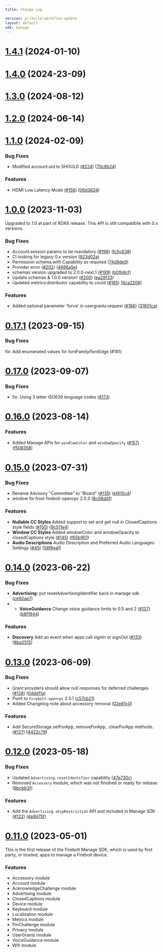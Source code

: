 ```yaml
---
title: Change Log

version: pr-build-workflow-update
layout: default
sdk: manage
---
```

# [1.4.1](https://github.com/rdkcentral/firebolt-apis/compare/v1.4.0...v1.4.1) (2024-01-10)

# [1.4.0](https://github.com/rdkcentral/firebolt-apis/compare/v1.3.0...v1.4.0) (2024-23-09)

# [1.3.0](https://github.com/rdkcentral/firebolt-apis/compare/v1.2.0...v1.3.0) (2024-08-12)

# [1.2.0](https://github.com/rdkcentral/firebolt-apis/compare/v1.1.0...v1.2.0) (2024-06-14)

# [1.1.0](https://github.com/rdkcentral/firebolt-apis/compare/v1.0.0...v1.1.0) (2024-02-09)

### Bug Fixes

* Modified account:uid to SHOULD ([#224](https://github.com/rdkcentral/firebolt-apis/issues/224)) ([70c8b24](https://github.com/rdkcentral/firebolt-apis/commit/70c8b24decfcbff2c32fb1b0d21290afc00a8432))

### Features

* HDMI Low Latency Mode ([#156](https://github.com/rdkcentral/firebolt-apis/issues/156)) ([06d3624](https://github.com/rdkcentral/firebolt-apis/commit/06d3624b69ee0529d4c1a1c78a15dbfdf54c8b16))

# [1.0.0](https://github.com/rdkcentral/firebolt-apis/compare/v0.17.1...v1.0.0) (2023-11-03)

Upgraded to 1.0 at part of RDK6 release. This API is still compatibile with 0.x versions.

### Bug Fixes

  * Account.session params to be mandatory ([#196](https://github.com/rdkcentral/firebolt-apis/issues/196)) ([fc5c638](https://github.com/rdkcentral/firebolt-apis/commit/fc5c63886d9b4eb30b32c1edc75f0f6afe80a827))
  * CI looking for legacy 0.x version ([923d02a](https://github.com/rdkcentral/firebolt-apis/commit/923d02ae96716a5272c5507e864f366012824642))
  * Permission schema with Capability as required ([74d9de9](https://github.com/rdkcentral/firebolt-apis/commit/74d9de9b125baffb415e11ba3888c1c464cf5b12))
  * Provider error ([#202](https://github.com/rdkcentral/firebolt-apis/issues/202)) ([4666a5e](https://github.com/rdkcentral/firebolt-apis/commit/4666a5ee56846f14dd1ba79dab82891505b5a2ec))
  * schemas version upgraded to 2.0.0-next.1 ([#199](https://github.com/rdkcentral/firebolt-apis/issues/199)) ([b0fb8cf](https://github.com/rdkcentral/firebolt-apis/commit/b0fb8cfbda6bbef055000dc9911f344ab9ee8771))
  * Update schemas & 1.0.0 version! ([#200](https://github.com/rdkcentral/firebolt-apis/issues/200)) ([ea29f33](https://github.com/rdkcentral/firebolt-apis/commit/ea29f3323a22ffa36904bdc6cf6e76a31fa8cb76))
  * Updated metrics:distributor capability to could ([#185](https://github.com/rdkcentral/firebolt-apis/issues/185)) ([9ca2206](https://github.com/rdkcentral/firebolt-apis/commit/9ca2206a2dca7149dcf93df3d303806d136785ed))

### Features
  
* Added optional parameter 'force' in usergrants.request ([#186](https://github.com/rdkcentral/firebolt-apis/issues/186)) ([31801ca](https://github.com/rdkcentral/firebolt-apis/commit/31801caec6bea0e8b295ea6a9ec54ca1d8e08d16))

# [0.17.1](https://github.com/rdkcentral/firebolt-apis/compare/v0.17.0...v0.17.1) (2023-09-15)

### Bug Fixes

fix: Add enumerated values for fontFamily/fontEdge (#181)

# [0.17.0](https://github.com/rdkcentral/firebolt-apis/compare/v0.16.0...v0.17.0) (2023-09-07)

### Bug Fixes

* fix: Using 3 letter ISO639 language codes ([#173](https://github.com/rdkcentral/firebolt-apis/issues/173))

# [0.16.0](https://github.com/rdkcentral/firebolt-apis/compare/v0.15.0...v0.16.0) (2023-08-14)

### Features

* Added Manage APIs for `windlowColor` and `windowOpacity` ([#157](https://github.com/rdkcentral/firebolt-apis/issues/157)) ([f508358](https://github.com/rdkcentral/firebolt-apis/commit/f508358aeb2f58bb3893bbfaf09e2340fcadac8f))

# [0.15.0](https://github.com/rdkcentral/firebolt-apis/compare/v0.14.0...v0.15.0) (2023-07-31)

### Bug Fixes

* Rename Advisory "Committee" to "Board" ([#135](https://github.com/rdkcentral/firebolt-apis/issues/135)) ([ef410c4](https://github.com/rdkcentral/firebolt-apis/commit/ef410c43bbb32414c3aa1d11b43093565cc90edf))
* window fix from firebolt-openrpc 2.0.3 ([8c06dd1](https://github.com/rdkcentral/firebolt-apis/commit/8c06dd1432822719f5634e2877b36efdf02a4809))

### Features

* **Nullable CC Styles** Added support to set and get null in ClosedCaptions style fields ([#150](https://github.com/rdkcentral/firebolt-apis/issues/150)) ([9c511e4](https://github.com/rdkcentral/firebolt-apis/commit/9c511e4fddebcdf5dfc04e9e8e31f98ab7eef680))
* **Window CC Styles** Added windowColor and windowOpacity to closedCaptions style ([#145](https://github.com/rdkcentral/firebolt-apis/issues/145)) ([f65b901](https://github.com/rdkcentral/firebolt-apis/commit/f65b9019bda22400df9b9634c332e720db38118d))
* **Audio Descriptions** Audio Description and Preferred Audio Languages Settings ([#45](https://github.com/rdkcentral/firebolt-apis/issues/45)) ([58f6ea1](https://github.com/rdkcentral/firebolt-apis/commit/58f6ea1dde7a819883eb3da24f879b6a9ecc9a41))

# [0.14.0](https://github.com/rdkcentral/firebolt-apis/compare/v0.13.0...v0.14.0) (2023-06-22)

### Bug Fixes

* **Advertising:** put resetAdvertisingIdentifier back in manage sdk ([ce92ae7](https://github.com/rdkcentral/firebolt-apis/commit/ce92ae7bfff58fa1d3e4bee78c88d5edf0266473))
* * **VoiceGuidance** Change voice guidance limits to 0.5 and 2 ([#137](https://github.com/rdkcentral/firebolt-apis/issues/137)) ([b8f1944](https://github.com/rdkcentral/firebolt-apis/commit/b8f19449efd808639599b162aba61c08ec089c41))

### Features

* **Discovery** Add an event when apps call signIn or signOut ([#133](https://github.com/rdkcentral/firebolt-apis/issues/133)) ([8ba2515](https://github.com/rdkcentral/firebolt-apis/commit/8ba2515948c433ccc38662f223f5fb399cf34841))

# [0.13.0](https://github.com/rdkcentral/firebolt-apis/compare/v0.12.0...v0.13.0) (2023-06-09)

### Bug Fixes

* Grant providers should allow null responses for deferred challenges ([#128](https://github.com/rdkcentral/firebolt-apis/issues/128)) ([0ddd11a](https://github.com/rdkcentral/firebolt-apis/commit/0ddd11af282aed85112fb739993ae58cfc1c4910))
* Point to `firebolt-openrpc` 2.0.1 ([c57cb21](https://github.com/rdkcentral/firebolt-apis/commit/c57cb218343fd058e2e6e676d52d9d0c904ad9a8))
* Added Changelog note about accessory removal ([02e81c0](https://github.com/rdkcentral/firebolt-apis/commit/02e81c0f0233862e2d2386989943a840eddc5b6a))

### Features

* Add SecureStorage.setForApp, removeForApp, .clearForApp methods. ([#127](https://github.com/rdkcentral/firebolt-apis/issues/127)) ([4422c79](https://github.com/rdkcentral/firebolt-apis/commit/4422c79122fc35e7b35180254be52bf33c64ab5b))

# [0.12.0](https://github.com/rdkcentral/firebolt-apis/compare/v0.11.0...v0.12.0) (2023-05-18)

### Bug Fixes

* Updated `Advertising.resetIdentifier` capability ([47e730c](https://github.com/rdkcentral/firebolt-core-sdk/commit/47e730c4572ca2b8b9fdc3b2062121ef802914aa))
* Removed `Accessory` module, which was not finished or ready for release ([6bcbb3f](https://github.com/rdkcentral/firebolt-apis/commit/6bcbb3fa347cb412e0d973beb6ecff7fe966607a))

### Features

* Add the `Advertising.skipRestriction` API and included in Manage SDK ([#122](https://github.com/rdkcentral/firebolt-core-sdk/issues/122)) ([da9d75f](https://github.com/rdkcentral/firebolt-core-sdk/commit/da9d75f8c29bf04674e3de692874888796665a9a))


# [0.11.0](https://github.com/rdkcentral/firebolt-core-sdk/compare/v0.10.0...v0.11.0) (2023-05-01)

This is the first release of the Firebolt Manage SDK, which is used by first party, or trusted, apps to manage a Firebolt device.

### Features

* Accessory module
* Account module
* AcknowledgeChallenge module
* Advertising module
* ClosedCaptions module
* Device module
* Keyboard module
* Localization module
* Metrics module
* PinChallenge module
* Privacy module
* UserGrants module
* VoiceGuidance module
* Wifi module
